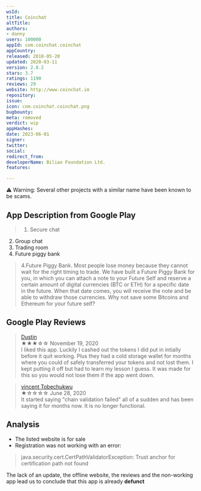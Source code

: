```yaml
---
wsId: 
title: Coinchat
altTitle: 
authors:
- danny
users: 100000
appId: com.coinchat.coinchat
appCountry: 
released: 2018-05-20
updated: 2020-03-11
version: 2.0.2
stars: 3.7
ratings: 1190
reviews: 29
website: http://www.coinchat.im
repository: 
issue: 
icon: com.coinchat.coinchat.png
bugbounty: 
meta: removed
verdict: wip
appHashes: 
date: 2023-06-01
signer: 
twitter: 
social: 
redirect_from: 
developerName: Biliao Foundation Ltd.
features: 

---
```


⚠️ Warning: Several other projects with a similar name have been known to be scams. 

## App Description from Google Play 

> 1. Secure chat 
2. Group chat 
3. Trading room 
4. Future piggy bank

> 4.Future Piggy Bank. Most people lose money because they cannot wait for the right timing to trade. We have built a Future Piggy Bank for you, in which you can attach a note to your Future Self and reserve a certain amount of digital currencies (BTC or ETH) for a specific date in the future. When that date comes, you will receive the note and be able to withdraw those currencies. Why not save some Bitcoins and Ethereum for your future self?

## Google Play Reviews 

> [Dustin](https://play.google.com/store/apps/details?id=com.coinchat.coinchat&gl=us)<br>
  ★★★☆☆ November 19, 2020 <br>
       I liked this app. Luckily I cashed out the tokens I did put in intially before it quit working. Plus they had a cold storage wallet for months where you could of safely transferred your tokens and not lost them. I kept putting it off but had to learn my lesson I guess. It was made for this so you would not lose them if the app went down.

> [vincent Tobechukwu](https://play.google.com/store/apps/details?id=com.coinchat.coinchat&gl=us)<br>
  ★☆☆☆☆ June 28, 2020 <br>
       It started saying "chain validation failed" all of a sudden and has been saying it for months now. It is no longer functional.

## Analysis 

- The listed website is for sale 
- Registration was not working with an error: 

> java.security.cert.CertPathValidatorException: Trust anchor for 
> certification path not found

The lack of an update, the offline website, the reviews and the non-working app lead us to conclude that this app is already **defunct**
